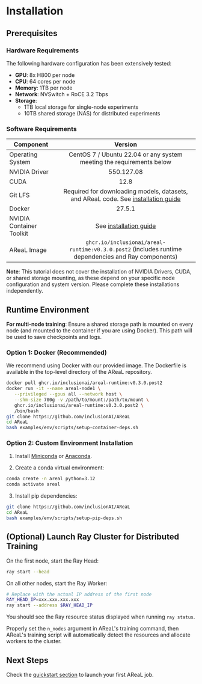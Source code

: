 # Installation

## Prerequisites

### Hardware Requirements

The following hardware configuration has been extensively tested:

- **GPU**: 8x H800 per node
- **CPU**: 64 cores per node
- **Memory**: 1TB per node
- **Network**: NVSwitch + RoCE 3.2 Tbps
- **Storage**:
  - 1TB local storage for single-node experiments
  - 10TB shared storage (NAS) for distributed experiments

### Software Requirements

| Component                |                                                                                                Version                                                                                                 |
| ------------------------ | :----------------------------------------------------------------------------------------------------------------------------------------------------------------------------------------------------: |
| Operating System         |                                                                  CentOS 7 / Ubuntu 22.04 or any system meeting the requirements below                                                                  |
| NVIDIA Driver            |                                                                                               550.127.08                                                                                               |
| CUDA                     |                                                                                                  12.8                                                                                                  |
| Git LFS                  | Required for downloading models, datasets, and AReaL code. See [installation guide](https://docs.github.com/en/repositories/working-with-files/managing-large-files/installing-git-large-file-storage) |
| Docker                   |                                                                                                 27.5.1                                                                                                 |
| NVIDIA Container Toolkit |                                         See [installation guide](https://docs.nvidia.com/datacenter/cloud-native/container-toolkit/latest/install-guide.html)                                          |
| AReaL Image              |                                                  `ghcr.io/inclusionai/areal-runtime:v0.3.0.post2` (includes runtime dependencies and Ray components)                                                   |

**Note**: This tutorial does not cover the installation of NVIDIA Drivers, CUDA, or
shared storage mounting, as these depend on your specific node configuration and system
version. Please complete these installations independently.

## Runtime Environment

**For multi-node training**: Ensure a shared storage path is mounted on every node (and
mounted to the container if you are using Docker). This path will be used to save
checkpoints and logs.

### Option 1: Docker (Recommended)

We recommend using Docker with our provided image. The Dockerfile is available in the
top-level directory of the AReaL repository.

```bash
docker pull ghcr.io/inclusionai/areal-runtime:v0.3.0.post2
docker run -it --name areal-node1 \
   --privileged --gpus all --network host \
   --shm-size 700g -v /path/to/mount:/path/to/mount \
   ghcr.io/inclusionai/areal-runtime:v0.3.0.post2 \
   /bin/bash
git clone https://github.com/inclusionAI/AReaL
cd AReaL
bash examples/env/scripts/setup-container-deps.sh
```

### Option 2: Custom Environment Installation

1. Install [Miniconda](https://www.anaconda.com/docs/getting-started/miniconda/install)
   or [Anaconda](https://www.anaconda.com/docs/getting-started/anaconda/install).

1. Create a conda virtual environment:

```bash
conda create -n areal python=3.12
conda activate areal
```

3. Install pip dependencies:

```bash
git clone https://github.com/inclusionAI/AReaL
cd AReaL
bash examples/env/scripts/setup-pip-deps.sh
```

<!-- NO SGLang patch now
:::{note}
The SGLang patch is applied via `examples/env/scripts/setup-container-deps.sh` or `examples/env/scripts/setup-pip-deps.sh`. To confirm whether it has been applied, run `git status` in the `/sglang` directory (for Docker) or `AReaL/sglang` (for custom setups).
:::
-->

## (Optional) Launch Ray Cluster for Distributed Training

On the first node, start the Ray Head:

```bash
ray start --head
```

On all other nodes, start the Ray Worker:

```bash
# Replace with the actual IP address of the first node
RAY_HEAD_IP=xxx.xxx.xxx.xxx
ray start --address $RAY_HEAD_IP
```

You should see the Ray resource status displayed when running `ray status`.

Properly set the `n_nodes` argument in AReaL's training command, then AReaL's training
script will automatically detect the resources and allocate workers to the cluster.

## Next Steps

Check the [quickstart section](quickstart.md) to launch your first AReaL job.
